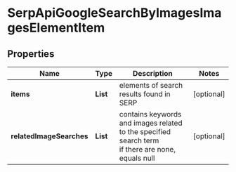 # SerpApiGoogleSearchByImagesImagesElementItem


## Properties

| Name | Type | Description | Notes |
|------------ | ------------- | ------------- | -------------|
**items** | **List<AiModeImagesElementInfo>** | elements of search results found in SERP |[optional]|
**relatedImageSearches** | **List<RelatedImageSearchesElement>** | contains keywords and images related to the specified search term<br>if there are none, equals null |[optional]|